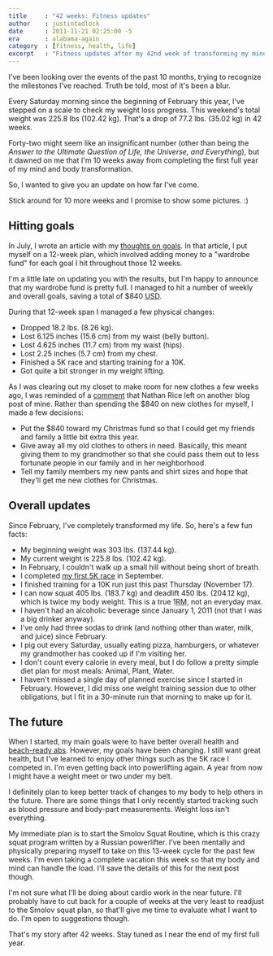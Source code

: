 ```yaml
---
title     : "42 weeks: Fitness updates"
author    : justintadlock
date      : 2011-11-21 02:25:00 -5
era       : alabama-again
category  : [fitness, health, life]
excerpt   : "Fitness updates after my 42nd week of transforming my mind, body, and soul."
---
```


I've been looking over the events of the past 10 months, trying to recognize the milestones I've reached.  Truth be told, most of it's been a blur.

Every Saturday morning since the beginning of February this year, I've stepped on a scale to check my weight loss progress.  This weekend's total weight was 225.8 lbs (102.42 kg).  That's a drop of 77.2 lbs. (35.02 kg) in 42 weeks.

Forty-two might seem like an insignificant number (other than being the <em>Answer to the Ultimate Question of Life, the Universe, and Everything</em>), but it dawned on me that I'm 10 weeks away from completing the first full year of my mind and body transformation.

So, I wanted to give you an update on how far I've come.

<p class="alert">Stick around for 10 more weeks and I promise to show some pictures. :)</p>

<h2>Hitting goals</h2>

In July, I wrote an article with my <a href="http://justintadlock.com/archives/2011/07/28/thoughts-on-goals" title="Thoughts on goals">thoughts on goals</a>.  In that article, I put myself on a 12-week plan, which involved adding money to a "wardrobe fund" for each goal I hit throughout those 12 weeks.

I'm a little late on updating you with the results, but I'm happy to announce that my wardrobe fund is pretty full.  I managed to hit a number of weekly and overall goals, saving a total of $840 <abbr title="United States Dollar">USD</abbr>.

During that 12-week span I managed a few physical changes:

<ul>
	<li>Dropped 18.2 lbs. (8.26 kg).</li>
	<li>Lost 6.125 inches (15.6 cm) from my waist (belly button).</li>
	<li>Lost 4.625 inches (11.7 cm) from my waist (hips).</li>
	<li>Lost 2.25 inches (5.7 cm) from my chest.</li>
	<li>Finished a 5K race and starting training for a 10K.</li>
	<li>Got quite a bit stronger in my weight lifting.</li>
</ul>

As I was clearing out my closet to make room for new clothes a few weeks ago, I was reminded of a <a href="http://justintadlock.com/archives/2011/08/03/living-the-frugal-life#comment-391357">comment</a> that Nathan Rice left on another blog post of mine.  Rather than spending the $840 on new clothes for myself, I made a few decisions:

<ul>
	<li>Put the $840 toward my Christmas fund so that I could get my friends and family a little bit extra this year.</li>
	<li>Give away all my old clothes to others in need.  Basically, this meant giving them to my grandmother so that she could pass them out to less fortunate people in our family and in her neighborhood.</li>
	<li>Tell my family members my new pants and shirt sizes and hope that they'll get me new clothes for Christmas.</li>
</ul>

<h2>Overall updates</h2>

Since February, I've completely transformed my life.  So, here's a few fun facts:

<ul>
	<li>My beginning weight was 303 lbs. (137.44 kg).</li>
	<li>My current weight is 225.8 lbs. (102.42 kg).</li>
	<li>In February, I couldn't walk up a small hill without being short of breath.</li>
	<li>I completed <a href="http://justintadlock.com/archives/2011/09/12/my-first-5k" title="My first 5K">my first 5K race</a> in September.</li>
	<li>I finished training for a 10K run just this past Thursday (November 17).</li>
	<li>I can now squat 405 lbs. (183.7 kg) and deadlift 450 lbs. (204.12 kg), which is twice my body weight.  This is a true 1<abbr title="Maximum Repetitions">RM</abbr>, not an everyday max.</li>
	<li>I haven't had an alcoholic beverage since January 1, 2011 (not that I was a big drinker anyway).</li>
	<li>I've only had three sodas to drink (and nothing other than water, milk, and juice) since February.</li>
	<li>I pig out every Saturday, usually eating pizza, hamburgers, or whatever my grandmother has cooked up if I'm visiting her.</li>
	<li>I don't count every calorie in every meal, but I do follow a pretty simple diet plan for most meals:  Animal, Plant, Water.</li>
	<li>I haven't missed a single day of planned exercise since I started in February.  However, I did miss one weight training session due to other obligations, but I fit in a 30-minute run that morning to make up for it.</li>
</ul>

<h2>The future</h2>

When I started, my main goals were to have better overall health and <a href="http://justintadlock.com/archives/2011/07/04/the-year-of-the-six-pack" title="The year of the six-pack">beach-ready abs</a>.  However, my goals have been changing.  I still want great health, but I've learned to enjoy other things such as the 5K race I competed in.  I'm even getting back into powerlifting again.  A year from now I might have a weight meet or two under my belt.

I definitely plan to keep better track of changes to my body to help others in the future.  There are some things that I only recently started tracking such as blood pressure and body-part measurements.  Weight loss isn't everything.

My immediate plan is to start the Smolov Squat Routine, which is this crazy squat program written by a Russian powerlifter.  I've been mentally and physically preparing myself to take on this 13-week cycle for the past few weeks.  I'm even taking a complete vacation this week so that my body and mind can handle the load.  I'll save the details of this for the next post though.

I'm not sure what I'll be doing about cardio work in the near future.  I'll probably have to cut back for a couple of weeks at the very least to readjust to the Smolov squat plan, so that'll give me time to evaluate what I want to do.  I'm open to suggestions though.

That's my story after 42 weeks.  Stay tuned as I near the end of my first full year.
